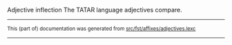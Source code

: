 Adjective inflection
The TATAR language adjectives compare.

* * *

<small>This (part of) documentation was generated from [src/fst/affixes/adjectives.lexc](https://github.com/giellalt/lang-tat/blob/main/src/fst/affixes/adjectives.lexc)</small>

---

